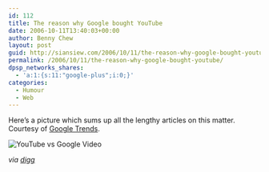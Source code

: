 ```yaml
---
id: 112
title: The reason why Google bought YouTube
date: 2006-10-11T13:40:03+00:00
author: Benny Chew
layout: post
guid: http://siansiew.com/2006/10/11/the-reason-why-google-bought-youtube/
permalink: /2006/10/11/the-reason-why-google-bought-youtube/
dpsp_networks_shares:
  - 'a:1:{s:11:"google-plus";i:0;}'
categories:
  - Humour
  - Web
---
```

Here&#8217;s a picture which sums up all the lengthy articles on this matter. Courtesy of <a target="_blank" href="http://www.google.com/trends?q=youtube%2C+google+video">Google Trends</a>.

<img id="image113" alt="YouTube vs Google Video" src="https://bennychew.com/blog/wp-content/uploads/2006/10/youtube-googlevideo.png" />

_via <a target="_blank" href="http://digg.com/tech_news/The_REAL_Reason_why_Google_Bought_YouTube">digg</a>_